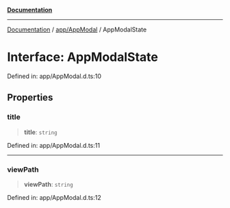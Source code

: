 [**Documentation**](../../../index.md)

***

[Documentation](../../../index.md) / [app/AppModal](../index.md) / AppModalState

# Interface: AppModalState

Defined in: app/AppModal.d.ts:10

## Properties

### title

> **title**: `string`

Defined in: app/AppModal.d.ts:11

***

### viewPath

> **viewPath**: `string`

Defined in: app/AppModal.d.ts:12
